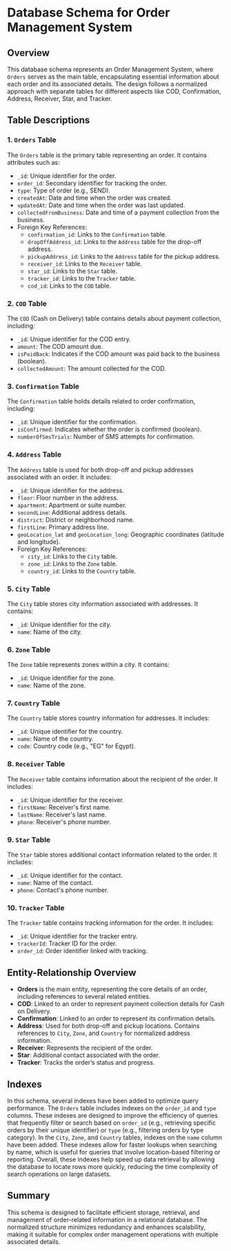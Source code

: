 # Database Schema for Order Management System

## Overview

This database schema represents an Order Management System, where `Orders` serves as the main table, encapsulating essential information about each order and its associated details. The design follows a normalized approach with separate tables for different aspects like COD, Confirmation, Address, Receiver, Star, and Tracker.

## Table Descriptions

### 1. `Orders` Table
The `Orders` table is the primary table representing an order. It contains attributes such as:
- `_id`: Unique identifier for the order.
- `order_id`: Secondary identifier for tracking the order.
- `type`: Type of order (e.g., SEND).
- `createdAt`: Date and time when the order was created.
- `updatedAt`: Date and time when the order was last updated.
- `collectedFromBusiness`: Date and time of a payment collection from the business.
- Foreign Key References:
  - `confirmation_id`: Links to the `Confirmation` table.
  - `dropOffAddress_id`: Links to the `Address` table for the drop-off address.
  - `pickupAddress_id`: Links to the `Address` table for the pickup address.
  - `receiver_id`: Links to the `Receiver` table.
  - `star_id`: Links to the `Star` table.
  - `tracker_id`: Links to the `Tracker` table.
  - `cod_id`: Links to the `COD` table.

### 2. `COD` Table
The `COD` (Cash on Delivery) table contains details about payment collection, including:
- `_id`: Unique identifier for the COD entry.
- `amount`: The COD amount due.
- `isPaidBack`: Indicates if the COD amount was paid back to the business (boolean).
- `collectedAmount`: The amount collected for the COD.

### 3. `Confirmation` Table
The `Confirmation` table holds details related to order confirmation, including:
- `_id`: Unique identifier for the confirmation.
- `isConfirmed`: Indicates whether the order is confirmed (boolean).
- `numberOfSmsTrials`: Number of SMS attempts for confirmation.

### 4. `Address` Table
The `Address` table is used for both drop-off and pickup addresses associated with an order. It includes:
- `_id`: Unique identifier for the address.
- `floor`: Floor number in the address.
- `apartment`: Apartment or suite number.
- `secondLine`: Additional address details.
- `district`: District or neighborhood name.
- `firstLine`: Primary address line.
- `geoLocation_lat` and `geoLocation_long`: Geographic coordinates (latitude and longitude).
- Foreign Key References:
  - `city_id`: Links to the `City` table.
  - `zone_id`: Links to the `Zone` table.
  - `country_id`: Links to the `Country` table.

### 5. `City` Table
The `City` table stores city information associated with addresses. It contains:
- `_id`: Unique identifier for the city.
- `name`: Name of the city.

### 6. `Zone` Table
The `Zone` table represents zones within a city. It contains:
- `_id`: Unique identifier for the zone.
- `name`: Name of the zone.

### 7. `Country` Table
The `Country` table stores country information for addresses. It includes:
- `_id`: Unique identifier for the country.
- `name`: Name of the country.
- `code`: Country code (e.g., "EG" for Egypt).

### 8. `Receiver` Table
The `Receiver` table contains information about the recipient of the order. It includes:
- `_id`: Unique identifier for the receiver.
- `firstName`: Receiver's first name.
- `lastName`: Receiver's last name.
- `phone`: Receiver's phone number.

### 9. `Star` Table
The `Star` table stores additional contact information related to the order. It includes:
- `_id`: Unique identifier for the contact.
- `name`: Name of the contact.
- `phone`: Contact's phone number.

### 10. `Tracker` Table
The `Tracker` table contains tracking information for the order. It includes:
- `_id`: Unique identifier for the tracker entry.
- `trackerId`: Tracker ID for the order.
- `order_id`: Order identifier linked with tracking.

## Entity-Relationship Overview

- **Orders** is the main entity, representing the core details of an order, including references to several related entities.
- **COD**: Linked to an order to represent payment collection details for Cash on Delivery.
- **Confirmation**: Linked to an order to represent its confirmation details.
- **Address**: Used for both drop-off and pickup locations. Contains references to `City`, `Zone`, and `Country` for normalized address information.
- **Receiver**: Represents the recipient of the order.
- **Star**: Additional contact associated with the order.
- **Tracker**: Tracks the order’s status and progress.

## Indexes
In this schema, several indexes have been added to optimize query performance. 
The `Orders` table includes indexes on the `order_id` and `type` columns. 
These indexes are designed to improve the efficiency of queries that frequently filter or search based on `order_id` (e.g., retrieving specific orders by their unique identifier) or `type` (e.g., filtering orders by type category). In the `City`, `Zone`, and `Country` tables, indexes on the `name` column have been added. 
These indexes allow for faster lookups when searching by name, which is useful for queries that involve location-based filtering or reporting. 
Overall, these indexes help speed up data retrieval by allowing the database to locate rows more quickly, reducing the time complexity of search operations on large datasets.

## Summary

This schema is designed to facilitate efficient storage, retrieval, and management of order-related information in a relational database. The normalized structure minimizes redundancy and enhances scalability, making it suitable for complex order management operations with multiple associated details.